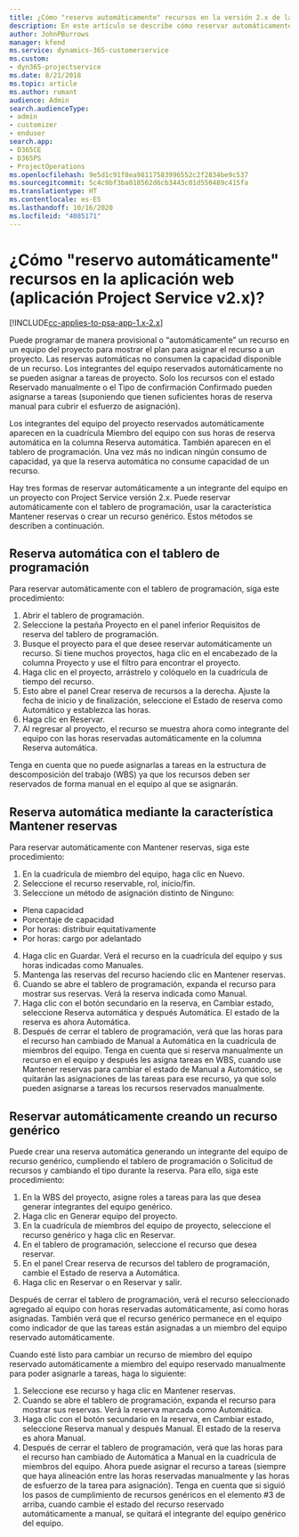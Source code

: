 ```yaml
---
title: ¿Cómo "reservo automáticamente" recursos en la versión 2.x de la aplicación?
description: En este artículo se describe cómo reservar automáticamente integrantes del equipo del proyecto con Project Service.
author: JohnPBurrows
manager: kfend
ms.service: dynamics-365-customerservice
ms.custom:
- dyn365-projectservice
ms.date: 8/21/2018
ms.topic: article
ms.author: rumant
audience: Admin
search.audienceType:
- admin
- customizer
- enduser
search.app:
- D365CE
- D365PS
- ProjectOperations
ms.openlocfilehash: 9e5d1c91f8ea98117583996552c2f2834be9c537
ms.sourcegitcommit: 5c4c9bf3ba018562d6cb3443c01d550489c415fa
ms.translationtype: HT
ms.contentlocale: es-ES
ms.lasthandoff: 10/16/2020
ms.locfileid: "4085171"
---
```

# <a name="how-do-i-soft-book-resources-in-the-web-app-project-service-app-v2x"></a>¿Cómo "reservo automáticamente" recursos en la aplicación web (aplicación Project Service v2.x)?

[!INCLUDE[cc-applies-to-psa-app-1.x-2.x](../includes/cc-applies-to-psa-app-1x-2x.md)]

Puede programar de manera provisional o “automáticamente” un recurso en un equipo del proyecto para mostrar el plan para asignar el recurso a un proyecto. Las reservas automáticas no consumen la capacidad disponible de un recurso. Los integrantes del equipo reservados automáticamente no se pueden asignar a tareas de proyecto. Solo los recursos con el estado Reservado manualmente o el Tipo de confirmación Confirmado pueden asignarse a tareas (suponiendo que tienen suficientes horas de reserva manual para cubrir el esfuerzo de asignación).

Los integrantes del equipo del proyecto reservados automáticamente aparecen en la cuadrícula Miembro del equipo con sus horas de reserva automática en la columna Reserva automática. También aparecen en el tablero de programación. Una vez más no indican ningún consumo de capacidad, ya que la reserva automática no consume capacidad de un recurso.

Hay tres formas de reservar automáticamente a un integrante del equipo en un proyecto con Project Service versión 2.x. Puede reservar automáticamente con el tablero de programación, usar la característica Mantener reservas o crear un recurso genérico. Estos métodos se describen a continuación.

## <a name="soft-book-with-the-schedule-board"></a>Reserva automática con el tablero de programación

Para reservar automáticamente con el tablero de programación, siga este procedimiento: 
1. Abrir el tablero de programación.
2. Seleccione la pestaña Proyecto en el panel inferior Requisitos de reserva del tablero de programación.
3. Busque el proyecto para el que desee reservar automáticamente un recurso. Si tiene muchos proyectos, haga clic en el encabezado de la columna Proyecto y use el filtro para encontrar el proyecto.
4. Haga clic en el proyecto, arrástrelo y colóquelo en la cuadrícula de tiempo del recurso.
5. Esto abre el panel Crear reserva de recursos a la derecha. Ajuste la fecha de inicio y de finalización, seleccione el Estado de reserva como Automático y establezca las horas. 
6. Haga clic en Reservar.
7. Al regresar al proyecto, el recurso se muestra ahora como integrante del equipo con las horas reservadas automáticamente en la columna Reserva automática.

Tenga en cuenta que no puede asignarlas a tareas en la estructura de descomposición del trabajo (WBS) ya que los recursos deben ser reservados de forma manual en el equipo al que se asignarán.

## <a name="soft-book-using-the-maintain-bookings-feature"></a>Reserva automática mediante la característica Mantener reservas

Para reservar automáticamente con Mantener reservas, siga este procedimiento:
1. En la cuadrícula de miembro del equipo, haga clic en Nuevo.
2. Seleccione el recurso reservable, rol, inicio/fin.
3. Seleccione un método de asignación distinto de Ninguno:
- Plena capacidad
- Porcentaje de capacidad
- Por horas: distribuir equitativamente
- Por horas: cargo por adelantado
4. Haga clic en Guardar. Verá el recurso en la cuadrícula del equipo y sus horas indicadas como Manuales.
5. Mantenga las reservas del recurso haciendo clic en Mantener reservas.
6. Cuando se abre el tablero de programación, expanda el recurso para mostrar sus reservas. Verá la reserva indicada como Manual.
7. Haga clic con el botón secundario en la reserva, en Cambiar estado, seleccione Reserva automática y después Automática. El estado de la reserva es ahora Automática.
8. Después de cerrar el tablero de programación, verá que las horas para el recurso han cambiado de Manual a Automática en la cuadrícula de miembros del equipo.
Tenga en cuenta que si reserva manualmente un recurso en el equipo y después les asigna tareas en WBS, cuando use Mantener reservas para cambiar el estado de Manual a Automático, se quitarán las asignaciones de las tareas para ese recurso, ya que solo pueden asignarse a tareas los recursos reservados manualmente.

## <a name="soft-book-by-creating-a-generic-resource"></a>Reservar automáticamente creando un recurso genérico

Puede crear una reserva automática generando un integrante del equipo de recurso genérico, cumpliendo el tablero de programación o Solicitud de recursos y cambiando el tipo durante la reserva.
Para ello, siga este procedimiento:

1. En la WBS del proyecto, asigne roles a tareas para las que desea generar integrantes del equipo genérico.
2. Haga clic en Generar equipo del proyecto.
3. En la cuadrícula de miembros del equipo de proyecto, seleccione el recurso genérico y haga clic en Reservar.
4. En el tablero de programación, seleccione el recurso que desea reservar.
5. En el panel Crear reserva de recursos del tablero de programación, cambie el Estado de reserva a Automática.
6. Haga clic en Reservar o en Reservar y salir.

Después de cerrar el tablero de programación, verá el recurso seleccionado agregado al equipo con horas reservadas automáticamente, así como horas asignadas. También verá que el recurso genérico permanece en el equipo como indicador de que las tareas están asignadas a un miembro del equipo reservado automáticamente.

Cuando esté listo para cambiar un recurso de miembro del equipo reservado automáticamente a miembro del equipo reservado manualmente para poder asignarle a tareas, haga lo siguiente:

1. Seleccione ese recurso y haga clic en Mantener reservas.
2. Cuando se abre el tablero de programación, expanda el recurso para mostrar sus reservas. Verá la reserva marcada como Automática.
3. Haga clic con el botón secundario en la reserva, en Cambiar estado, seleccione Reserva manual y después Manual. El estado de la reserva es ahora Manual.
4. Después de cerrar el tablero de programación, verá que las horas para el recurso han cambiado de Automática a Manual en la cuadrícula de miembros del equipo. Ahora puede asignar el recurso a tareas (siempre que haya alineación entre las horas reservadas manualmente y las horas de esfuerzo de la tarea para asignación). Tenga en cuenta que si siguió los pasos de cumplimiento de recursos genéricos en el elemento #3 de arriba, cuando cambie el estado del recurso reservado automáticamente a manual, se quitará el integrante del equipo genérico del equipo.
